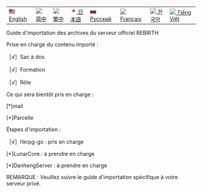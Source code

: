 <div align="center">
<table>
<td valign="center"><a href="EN.md"><img src="https://github.com/twitter/twemoji/blob/master/assets/svg/1f1fa-1f1f8.svg" width="16"/> English</td>
 
<td valign="center"><a href="zh-CN.md"><img src="https://em-content.zobj.net/thumbs/120/twitter/351/flag-china_1f1e8-1f1f3.png" width="16"/> 简中</td>
 
<td valign="center"><a href="zh-TW.md"><img src="https://em-content.zobj.net/thumbs/120/twitter/351/flag-china_1f1e8-1f1f3.png" width="16"/> 繁中</td>
 
<td valign="center"><a href="JP.md"><img src="https://github.com/twitter/twemoji/blob/master/assets/svg/1f1ef-1f1f5.svg" width="16"/> 日本語</td>
 
<td valign="center"><a href="RU.md"><img src="https://github.com/twitter/twemoji/blob/master/assets/svg/1f1f7-1f1fa.svg" width="16"/> Русский</a></td>

<td valign="center"><a href="FR.md"><img src="https://em-content.zobj.net/thumbs/160/twitter/154/flag-for-france_1f1eb-1f1f7.png" width="16"/> Français</td>
 
<td valign="center"><a href="KR.md"><img src="https://em-content.zobj.net/source/twitter/53/flag-for-south-korea_1f1f0-1f1f7.png" width="16"/> 한국어</td>
 
<td valign="center"><a href="VI.md"><img src="https://em-content.zobj.net/thumbs/120/twitter/351/flag-vietnam_1f1fb-1f1f3.png" width="16"/> Tiếng Việt </a></td>
</table>
</div>
Guide d'importation des archives du serveur officiel REBIRTH

Prise en charge du contenu importé :

［√］Sac à dos

［√］Formation

［√］Rôle

Ce qui sera bientôt pris en charge :

[*]mail

[*]Parcelle

Étapes d'importation :

［√］hkrpg-go : pris en charge

[*]LunarCore : à prendre en charge

[*]DanhengServer : à prendre en charge

REMARQUE : Veuillez suivre le guide d'importation spécifique à votre serveur privé.